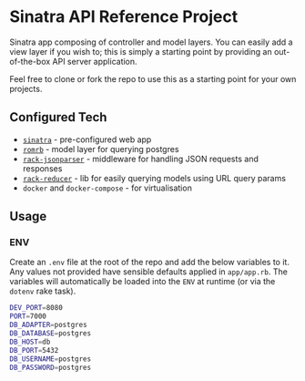 # Sinatra API Reference Project

Sinatra app composing of controller and model layers. You can easily add a view layer if you wish to; this is simply a starting point by providing an out-of-the-box API server application.

Feel free to clone or fork the repo to use this as a starting point for your own projects.

## Configured Tech

- [`sinatra`](http://sinatrarb.com/) - pre-configured web app
- [`romrb`](http://rom-rb.org/) - model layer for querying postgres
- [`rack-jsonparser`](https://github.com/michaeltelford/rack_jsonparser) - middleware for handling JSON requests and responses
- [`rack-reducer`](https://github.com/chrisfrank/rack-reducer) - lib for easily querying models using URL query params
- `docker` and `docker-compose` - for virtualisation

## Usage

### ENV

Create an `.env` file at the root of the repo and add the below variables to it. Any values not provided have sensible defaults applied in `app/app.rb`. The variables will automatically be loaded into the `ENV` at runtime (or via the `dotenv` rake task).

```bash
DEV_PORT=8080
PORT=7000
DB_ADAPTER=postgres
DB_DATABASE=postgres
DB_HOST=db
DB_PORT=5432
DB_USERNAME=postgres
DB_PASSWORD=postgres
```
